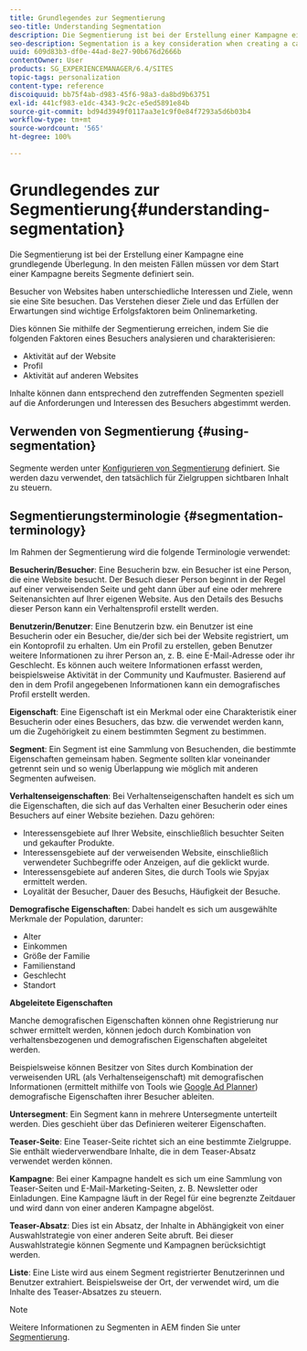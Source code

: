 ```yaml
---
title: Grundlegendes zur Segmentierung
seo-title: Understanding Segmentation
description: Die Segmentierung ist bei der Erstellung einer Kampagne eine grundlegende Überlegung. In den meisten Fällen müssen vor dem Start einer Kampagne bereits Segmente definiert sein.
seo-description: Segmentation is a key consideration when creating a campaign. In most cases, you will need to have segments already defined before starting your campaign.
uuid: 609d83b3-df0e-44ad-8e27-90b676d2666b
contentOwner: User
products: SG_EXPERIENCEMANAGER/6.4/SITES
topic-tags: personalization
content-type: reference
discoiquuid: bb75f4ab-d983-45f6-98a3-da8bd9b63751
exl-id: 441cf983-e1dc-4343-9c2c-e5ed5891e84b
source-git-commit: bd94d3949f0117aa3e1c9f0e84f7293a5d6b03b4
workflow-type: tm+mt
source-wordcount: '565'
ht-degree: 100%

---
```


# Grundlegendes zur Segmentierung{#understanding-segmentation}

Die Segmentierung ist bei der Erstellung einer Kampagne eine grundlegende Überlegung. In den meisten Fällen müssen vor dem Start einer Kampagne bereits Segmente definiert sein.

Besucher von Websites haben unterschiedliche Interessen und Ziele, wenn sie eine Site besuchen. Das Verstehen dieser Ziele und das Erfüllen der Erwartungen sind wichtige Erfolgsfaktoren beim Onlinemarketing.

Dies können Sie mithilfe der Segmentierung erreichen, indem Sie die folgenden Faktoren eines Besuchers analysieren und charakterisieren:

* Aktivität auf der Website
* Profil
* Aktivität auf anderen Websites

Inhalte können dann entsprechend den zutreffenden Segmenten speziell auf die Anforderungen und Interessen des Besuchers abgestimmt werden.

## Verwenden von Segmentierung {#using-segmentation}

Segmente werden unter [Konfigurieren von Segmentierung](/help/sites-administering/campaign-segmentation.md) definiert. Sie werden dazu verwendet, den tatsächlich für Zielgruppen sichtbaren Inhalt zu steuern.

## Segmentierungsterminologie {#segmentation-terminology}

Im Rahmen der Segmentierung wird die folgende Terminologie verwendet:

**Besucherin/Besucher**: Eine Besucherin bzw. ein Besucher ist eine Person, die eine Website besucht. Der Besuch dieser Person beginnt in der Regel auf einer verweisenden Seite und geht dann über auf eine oder mehrere Seitenansichten auf Ihrer eigenen Website. Aus den Details des Besuchs dieser Person kann ein Verhaltensprofil erstellt werden.

**Benutzerin/Benutzer**: Eine Benutzerin bzw. ein Benutzer ist eine Besucherin oder ein Besucher, die/der sich bei der Website registriert, um ein Kontoprofil zu erhalten. Um ein Profil zu erstellen, geben Benutzer weitere Informationen zu ihrer Person an, z. B. eine E-Mail-Adresse oder ihr Geschlecht. Es können auch weitere Informationen erfasst werden, beispielsweise Aktivität in der Community und Kaufmuster. Basierend auf den in dem Profil angegebenen Informationen kann ein demografisches Profil erstellt werden.

**Eigenschaft**: Eine Eigenschaft ist ein Merkmal oder eine Charakteristik einer Besucherin oder eines Besuchers, das bzw. die verwendet werden kann, um die Zugehörigkeit zu einem bestimmten Segment zu bestimmen.

**Segment**: Ein Segment ist eine Sammlung von Besuchenden, die bestimmte Eigenschaften gemeinsam haben. Segmente sollten klar voneinander getrennt sein und so wenig Überlappung wie möglich mit anderen Segmenten aufweisen.

**Verhaltenseigenschaften**: Bei Verhaltenseigenschaften handelt es sich um die Eigenschaften, die sich auf das Verhalten einer Besucherin oder eines Besuchers auf einer Website beziehen. Dazu gehören:

* Interessensgebiete auf Ihrer Website, einschließlich besuchter Seiten und gekaufter Produkte.
* Interessensgebiete auf der verweisenden Website, einschließlich verwendeter Suchbegriffe oder Anzeigen, auf die geklickt wurde.
* Interessensgebiete auf anderen Sites, die durch Tools wie Spyjax ermittelt werden.
* Loyalität der Besucher, Dauer des Besuchs, Häufigkeit der Besuche.

**Demografische Eigenschaften**: Dabei handelt es sich um ausgewählte Merkmale der Population, darunter:

* Alter
* Einkommen
* Größe der Familie
* Familienstand
* Geschlecht
* Standort

**Abgeleitete Eigenschaften**  

Manche demografischen Eigenschaften können ohne Registrierung nur schwer ermittelt werden, können jedoch durch Kombination von verhaltensbezogenen und demografischen Eigenschaften abgeleitet werden.

Beispielsweise können Besitzer von Sites durch Kombination der verweisenden URL (als Verhaltenseigenschaft) mit demografischen Informationen (ermittelt mithilfe von Tools wie [Google Ad Planner](https://www.google.com/adplanner/)) demografische Eigenschaften ihrer Besucher ableiten.

**Untersegment**: Ein Segment kann in mehrere Untersegmente unterteilt werden. Dies geschieht über das Definieren weiterer Eigenschaften.

**Teaser-Seite**: Eine Teaser-Seite richtet sich an eine bestimmte Zielgruppe. Sie enthält wiederverwendbare Inhalte, die in dem Teaser-Absatz verwendet werden können.

**Kampagne**: Bei einer Kampagne handelt es sich um eine Sammlung von Teaser-Seiten und E-Mail-Marketing-Seiten, z. B. Newsletter oder Einladungen. Eine Kampagne läuft in der Regel für eine begrenzte Zeitdauer und wird dann von einer anderen Kampagne abgelöst.

**Teaser-Absatz**: Dies ist ein Absatz, der Inhalte in Abhängigkeit von einer Auswahlstrategie von einer anderen Seite abruft. Bei dieser Auswahlstrategie können Segmente und Kampagnen berücksichtigt werden.

**Liste**: Eine Liste wird aus einem Segment registrierter Benutzerinnen und Benutzer extrahiert. Beispielsweise der Ort, der verwendet wird, um die Inhalte des Teaser-Absatzes zu steuern.

>[!NOTE]
>
>Weitere Informationen zu Segmenten in AEM finden Sie unter [Segmentierung](/help/sites-administering/campaign-segmentation.md).

